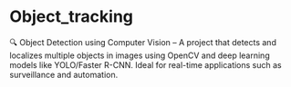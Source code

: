 # Object_tracking

🔍 Object Detection using Computer Vision – A project that detects and localizes multiple objects in images using OpenCV and deep learning models like YOLO/Faster R-CNN. Ideal for real-time applications such as surveillance and automation.

